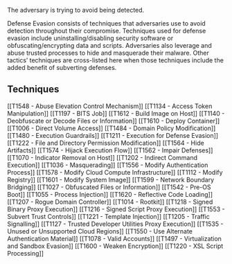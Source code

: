 The adversary is trying to avoid being detected.

Defense Evasion consists of techniques that adversaries use to avoid detection throughout their compromise. Techniques used for defense evasion include uninstalling/disabling security software or obfuscating/encrypting data and scripts. Adversaries also leverage and abuse trusted processes to hide and masquerade their malware. Other tactics’ techniques are cross-listed here when those techniques include the added benefit of subverting defenses.

## Techniques

[[T1548 - Abuse Elevation Control Mechanism]]
[[T1134 - Access Token Manipulation]]
[[T1197 - BITS Job]]
[[T1612 - Build Image on Host]]
[[T1140 - Deobfuscate or Decode Files or Information]]
[[T1610 - Deploy Container]]
[[T1006 - Direct Volume Access]]
[[T1484 - Domain Policy Modification]]
[[T1480 - Execution Guardrails]]
[[T1211 - Execution for Defense Evasion]]
[[T1222 - File and Directory Permission Modification]]
[[T1564 - Hide Artifacts]]
[[T1574 - Hijack Execution Flow]]
[[T1562 - Impair Defenses]]
[[T1070 - Indicator Removal on Host]]
[[T1202 - Indirect Command Execution]]
[[T1036 - Masquerading]]
[[T1556 - Modify Authentication Process]]
[[T1578 - Modify Cloud Compute Infrastructure]]
[[T1112 - Modify Registry]]
[[T1601 - Modify System Image]]
[[T1599 - Network Boundary Bridging]]
[[T1027 - Obfuscated Files or Information]]
[[T1542 - Pre-OS Boot]]
[[T1055 - Process Injection]]
[[T1620 - Reflective Code Loading]]
[[T1207 - Rogue Domain Controller]]
[[T1014 - Rootkit]]
[[T1218 - Signed Binary Proxy Execution]]
[[T1216 - Signed Script Proxy Execution]]
[[T1553 - Subvert Trust Controls]]
[[T1221 - Template Injection]]
[[T1205 - Traffic Signalling]]
[[T1127 - Trusted Developer Utilities Proxy Execution]]
[[T1535 - Unused or Unsupported Cloud Regions]]
[[T1550 - Use Alternate Authentication Material]]
[[T1078 - Valid Accounts]]
[[T1497 - Virtualization and Sandbox Evasion]]
[[T1600 - Weaken Encryption]]
[[T1220 - XSL Script Processing]]